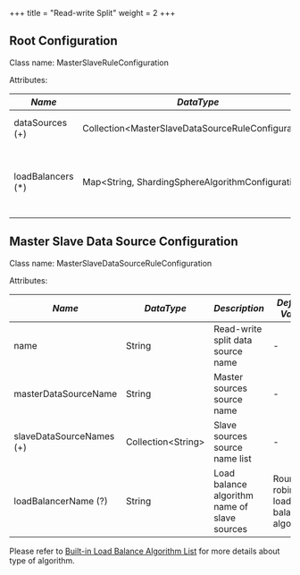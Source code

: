 +++
title = "Read-write Split"
weight = 2
+++

## Root Configuration

Class name: MasterSlaveRuleConfiguration

Attributes:

| *Name*            | *DataType*                                           | *Description*                                                        |
| ----------------- | ---------------------------------------------------- | -------------------------------------------------------------------- |
| dataSources (+)   | Collection\<MasterSlaveDataSourceRuleConfiguration\> | Data sources of master and slaves                                    |
| loadBalancers (*) | Map\<String, ShardingSphereAlgorithmConfiguration\>  | Load balance algorithm name and configurations of slave data sources |

## Master Slave Data Source Configuration

Class name: MasterSlaveDataSourceRuleConfiguration

Attributes:

| *Name*                   | *DataType*           | *Description*                                | *Default Value*                    |
| ------------------------ | -------------------- | -------------------------------------------- | ---------------------------------- |
| name                     | String               | Read-write split data source name            | -                                  |
| masterDataSourceName     | String               | Master sources source name                   | -                                  |
| slaveDataSourceNames (+) | Collection\<String\> | Slave sources source name list               | -                                  |
| loadBalancerName (?)     | String               | Load balance algorithm name of slave sources | Round robin load balance algorithm |

Please refer to [Built-in Load Balance Algorithm List](/en/user-manual/shardingsphere-jdbc/configuration/built-in-algorithm/load-balance) for more details about type of algorithm.
